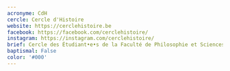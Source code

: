 ```yaml
---
acronyme: CdH
cercle: Cercle d'Histoire
website: https://cerclehistoire.be
facebook: https://facebook.com/cerclehistoire/
instagram: https://instagram.com/cerclehistoire/
brief: Cercle des Étudiant•e•s de la Faculté de Philosophie et Sciences sociales du Département Histoire, histoire de l'art et archéologie
baptismal: False
color: '#000'
---
```


